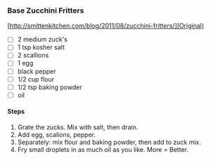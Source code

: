 ### Base Zucchini Fritters

[http://smittenkitchen.com/blog/2011/08/zucchini-fritters/](Original)

- [ ] 2 medium zuck's
- [ ] 1 tsp kosher salt
- [ ] 2 scallions
- [ ] 1 egg 
- [ ] black pepper
- [ ] 1/2 cup flour
- [ ] 1/2 tsp baking powder
- [ ] oil

#### Steps

1. Grate the zucks. Mix with salt, then drain.
2. Add egg, scalions, pepper.
3. Separately: mix flour and baking powder, then add to zuck mix.
4. Fry small droplets in as much oil as you like. More = Better.
